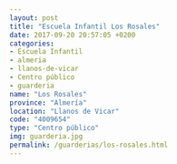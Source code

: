 ```yaml
---
layout: post
title: "Escuela Infantil Los Rosales"
date: 2017-09-20 20:57:05 +0200
categories:
- Escuela Infantil
- almeria
- llanos-de-vicar
- Centro público
- guarderia
name: "Los Rosales"
province: "Almería"
location: "Llanos de Vicar"
code: "4009654"
type: "Centro público"
img: guarderia.jpg
permalink: /guarderias/los-rosales.html
---
```

